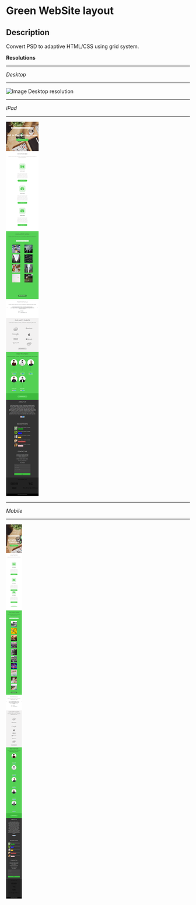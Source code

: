 # Green WebSite layout

## Description

Convert PSD to adaptive HTML/CSS using grid system.





**Resolutions**
***** 
*Desktop*
***** 
![Image Desktop resolution](https://github.com/Konstantin1996/GreenSite/blob/master/preview/screencapture-file-E-WEB-Green-index-html-2018-09-04-19_00_57.png)
***** 
*iPad*
***** 
![Image iPad resolution](https://github.com/Konstantin1996/GreenSite/blob/master/preview/screencapture-file-E-WEB-Green-index-html-2018-09-04-19_19_56.png)
***** 
*Mobile*
***** 
![Image Mobile resolution](https://github.com/Konstantin1996/GreenSite/blob/master/preview/screencapture-file-E-WEB-Green-index-html-2018-09-04-19_21_19.png)
